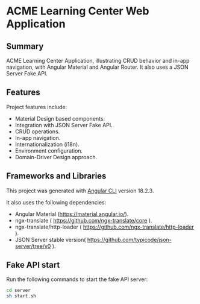 # ACME Learning Center Web Application

## Summary

ACME Learning Center Application, illustrating CRUD behavior and in-app navigation, with Angular Material and Angular Router. It also uses a JSON Server Fake API.

## Features

Project features include:

- Material Design based components.
- Integration with JSON Server Fake API.
- CRUD operations.
- In-app navigation.
- Internationalization (i18n).
- Environment configuration.
- Domain-Driver Design approach.

## Frameworks and Libraries

This project was generated with [Angular CLI](https://github.com/angular/angular-cli) version 18.2.3.

It also uses the following dependencies:

- Angular Material (https://material.angular.io/).
- ngx-translate ( https://github.com/ngx-translate/core ).
- ngx-translate/http-loader ( https://github.com/ngx-translate/http-loader ).
- JSON Server stable version( https://github.com/typicode/json-server/tree/v0 ).

## Fake API start

Run the following commands to start the fake API server:

```bash
cd server
sh start.sh
```

